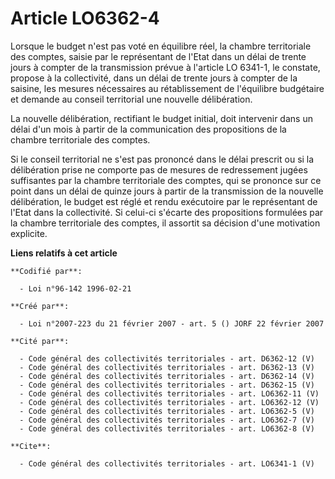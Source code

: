 # Article LO6362-4

Lorsque le budget n'est pas voté en équilibre réel, la chambre territoriale des comptes, saisie par le représentant de l'Etat
dans un délai de trente jours à compter de la transmission prévue à l'article LO 6341-1, le constate, propose à la
collectivité, dans un délai de trente jours à compter de la saisine, les mesures nécessaires au rétablissement de l'équilibre
budgétaire et demande au conseil territorial une nouvelle délibération. 

La nouvelle délibération, rectifiant le budget initial, doit intervenir dans un délai d'un mois à partir de la communication
des propositions de la chambre territoriale des comptes. 

Si le conseil territorial ne s'est pas prononcé dans le délai prescrit ou si la délibération prise ne comporte pas de mesures
de redressement jugées suffisantes par la chambre territoriale des comptes, qui se prononce sur ce point dans un délai de
quinze jours à partir de la transmission de la nouvelle délibération, le budget est réglé et rendu exécutoire par le
représentant de l'Etat dans la collectivité. Si celui-ci s'écarte des propositions formulées par la chambre territoriale des
comptes, il assortit sa décision d'une motivation explicite.

**Liens relatifs à cet article**

	**Codifié par**:

	  - Loi n°96-142 1996-02-21

	**Créé par**:

	  - Loi n°2007-223 du 21 février 2007 - art. 5 () JORF 22 février 2007

	**Cité par**:

	  - Code général des collectivités territoriales - art. D6362-12 (V)
	  - Code général des collectivités territoriales - art. D6362-13 (V)
	  - Code général des collectivités territoriales - art. D6362-14 (V)
	  - Code général des collectivités territoriales - art. D6362-15 (V)
	  - Code général des collectivités territoriales - art. LO6362-11 (V)
	  - Code général des collectivités territoriales - art. LO6362-12 (V)
	  - Code général des collectivités territoriales - art. LO6362-5 (V)
	  - Code général des collectivités territoriales - art. LO6362-7 (V)
	  - Code général des collectivités territoriales - art. LO6362-8 (V)

	**Cite**:

	  - Code général des collectivités territoriales - art. LO6341-1 (V)
